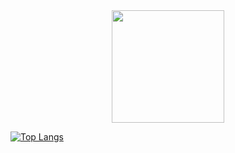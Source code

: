 
<div align="center">
  <a href="https://github.com/ausikek">
  <img height="180em" src="https://github-readme-stats.vercel.app/api/top-langs/?username=ausikek&hide_progress=true&langs_count=7&theme=dracula"/>
</div>

![Top Langs](https://github-readme-stats.vercel.app/api/top-langs/?username=ausikek&hide_progress=true&langs_count=7&theme=dracula)
